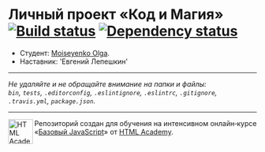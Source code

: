 # Личный проект «Код и Магия» [![Build status][travis-image]][travis-url] [![Dependency status][dependency-image]][dependency-url]

* Студент: [Moiseyenko Olga](https://up.htmlacademy.ru/javascript/6/user/208436).
* Наставник: 'Евгений Лепешкин'

---

_Не удаляйте и не обращайте внимание на папки и файлы:_<br>
_`bin`, `tests`, `.editorconfig`, `.eslintignore`, `.eslintrc`, `.gitignore`, `.travis.yml`, `package.json`._

---

<a href="https://htmlacademy.ru/intensive/javascript"><img align="left" width="50" height="50" title="HTML Academy" src="https://up.htmlacademy.ru/static/img/intensive/javascript/logo-for-github.svg"></a>

Репозиторий создан для обучения на интенсивном онлайн‑курсе «[Базовый JavaScript](https://htmlacademy.ru/intensive/javascript)» от [HTML Academy](https://htmlacademy.ru).

[travis-image]: https://travis-ci.org/htmlacademy-javascript/208436-code-and-magick.svg?branch=master
[travis-url]: https://travis-ci.org/htmlacademy-javascript/208436-code-and-magick
[dependency-image]: https://david-dm.org/htmlacademy-javascript/208436-code-and-magick.svg?style=flat-square
[dependency-url]: https://david-dm.org/htmlacademy-javascript/208436-code-and-magick
